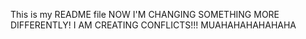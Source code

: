 This is my README file
NOW I'M CHANGING SOMETHING MORE DIFFERENTLY!
I AM CREATING CONFLICTS!!! MUAHAHAHAHAHAHA
